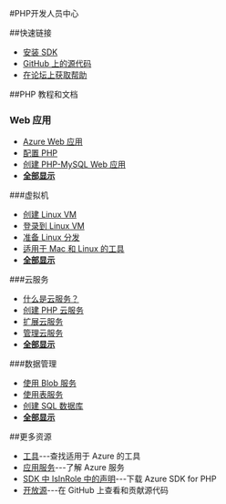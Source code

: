 <properties 
pageTitle="Azure 开发人员中心：PHP" 
description="Azure 开发人员中心：PHP" 
services="PHP" 
documentationCenter="Develop" 
authors="" 
manager="Tiffena" 
editor="Eric Chen" />
<tags ms.service="PHP"
    ms.date=""
    wacn.date="08/11/2016"
    />

#PHP开发人员中心

##快速链接

- [安装 SDK](/documentation/articles/php-download-sdk/)
- [GitHub 上的源代码](https://github.com/WindowsAzure/azure-sdk-for-php)
- [在论坛上获取帮助](/support/forums)

##PHP 教程和文档

### Web 应用

- [Azure Web 应用](/documentation/articles/fundamentals-application-models/)
- [配置 PHP](/documentation/articles/web-sites-php-configure/)
- [创建 PHP-MySQL Web 应用](/documentation/articles/web-sites-php-mysql-deploy-use-git/)
- **[全部显示](/develop/php/websites)**

###虚拟机

- [创建 Linux VM](/documentation/articles/virtual-machines-linux-quick-create-portal/)
- [登录到 Linux VM](/documentation/articles/virtual-machines-linux-mac-create-ssh-keys/)
- [准备 Linux 分发](/documentation/articles/virtual-machines-linux-classic-create-upload-vhd/)
- [适用于 Mac 和 Linux 的工具](/documentation/articles/xplat-cli-install/)
- **[全部显示](/develop/php/virtual-machines)**

###云服务

- [什么是云服务？](/documentation/articles/fundamentals-application-models/)
- [创建 PHP 云服务](/documentation/articles/cloud-services-php-create-web-role/)
- [扩展云服务](/documentation/articles/cloud-services-how-to-scale/)
- [管理云服务](/documentation/articles/cloud-services-how-to-manage/)
- **[全部显示](/develop/php/cloud-services)**

###数据管理

<!--- [创建 MySQL 数据库](/documentation/articles/store-php-create-mysql-database/)
- [创建 MongoDB 数据库](/documentation/articles/store-mongolab-php-create-mongodb/)-->
- [使用 Blob 服务](/documentation/articles/storage-php-how-to-use-blobs/)
- [使用表服务](/documentation/articles/storage-php-how-to-use-table-storage/)
- [创建 SQL 数据库](/documentation/articles/sql-database-libraries/)
- **[全部显示](/develop/php/data-management)**

##更多资源

- [工具](/develop/php/tools)---查找适用于 Azure 的工具
- [应用服务](/develop/php/app-services)---了解 Azure 服务
- [SDK 中 IsInRole 中的声明](/documentation/articles/php-download-sdk/)---下载 Azure SDK for PHP
- [开放源](http://github.com/windowsazure/azure-sdk-for-php)---在 GitHub 上查看和贡献源代码



